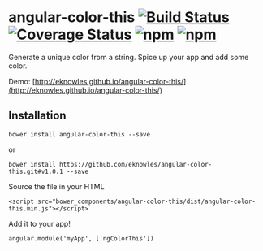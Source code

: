 angular-color-this [![Build Status](https://travis-ci.org/eknowles/angular-color-this.svg)](https://travis-ci.org/eknowles/angular-color-this)  [![Coverage Status](https://coveralls.io/repos/eknowles/angular-color-this/badge.svg?branch=master)](https://coveralls.io/r/eknowles/angular-color-this?branch=master)  [![npm](https://img.shields.io/npm/dt/angular-color-this.svg)](https://www.npmjs.com/package/angular-color-this)  [![npm](https://img.shields.io/npm/v/angular-color-this.svg)](https://www.npmjs.com/package/angular-color-this)
===

Generate a unique color from a string. Spice up your app and add some color.

Demo: [http://eknowles.github.io/angular-color-this/](http://eknowles.github.io/angular-color-this/)

## Installation

`bower install angular-color-this --save`

or

`bower install https://github.com/eknowles/angular-color-this.git#v1.0.1 --save`

Source the file in your HTML

`<script src="bower_components/angular-color-this/dist/angular-color-this.min.js"></script>`

Add it to your app!

`angular.module('myApp', ['ngColorThis'])`
